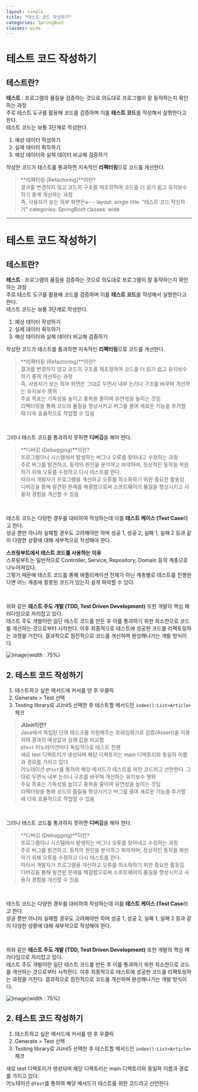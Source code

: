 ```yaml
---
layout: single
title: "테스트 코드 작성하기"
categories: SpringBoot
classes: wide
---
```


# 테스트 코드 작성하기

## 테스트란?

**테스트** : 프로그램의 품질을 검증하는 것으로 의도대로 프로그램이 잘 동작하는지 확인하는 과정 <br> 
주로 테스트 도구를 활용해 코드를 검증하며 이를 **테스트 코드**를 작성해서 실행한다고 한다. <br>
테스트 코드는 보통 3단계로 작성한다. <br>

1. 예상 데이터 작성하기
2. 실제 데이터 획득하기
3. 예상 데이터와 실제 데이터 비교해 검증하기

작성한 코드가 테스트를 통과하면 지속적인 **리팩터링**으로 코드를 개선한다. <br>
> **리팩터링 (Refactoring)**이란? <br>
> 결과를 변경하지 않고 코드의 구조를 재조정하여 코드를 더 읽기 쉽고 유지보수하기 좋게 개선하는 과정 <br>
> 즉, 사용자가 보는 외부 화면은a---
layout: single
title: "테스트 코드 작성하기"
categories: SpringBoot
classes: wide
---

# 테스트 코드 작성하기

## 테스트란?

**테스트** : 프로그램의 품질을 검증하는 것으로 의도대로 프로그램이 잘 동작하는지 확인하는 과정 <br> 
주로 테스트 도구를 활용해 코드를 검증하며 이를 **테스트 코드**를 작성해서 실행한다고 한다. <br>
테스트 코드는 보통 3단계로 작성한다. <br>

1. 예상 데이터 작성하기
2. 실제 데이터 획득하기
3. 예상 데이터와 실제 데이터 비교해 검증하기

작성한 코드가 테스트를 통과하면 지속적인 **리팩터링**으로 코드를 개선한다. <br>
> **리팩터링 (Refactoring)**이란? <br>
> 결과를 변경하지 않고 코드의 구조를 재조정하여 코드를 더 읽기 쉽고 유지보수하기 좋게 개선하는 과정 <br>
> 즉, 사용자가 보는 외부 화면은 그대로 두면서 내부 논리나 구조를 바꾸며 개선하는 유지보수 행위 <br>
> 주요 목표는 가독성을 높이고 중복을 줄이며 유연성을 높이는 것임 <br>
> 리팩터링을 통해 코드의 품질을 향상시키고 버그를 줄여 새로운 기능을 추가할 때 더욱 효율적으로 작업할 수 있음

<br>

그러나 테스트 코드를 통과하지 못하면 **디버깅**을 해야 한다.
> **디버깅 (Debugging)**이란? <br>
> 프로그램이나 시스템에서 발생하는 버그나 오류를 찾아내고 수정하는 과정 <br>
> 주로 버그를 발견하고, 동작의 원인을 분석하고 파악하며, 정상적인 동작을 복원하기 위해 오류를 수정하고 다시 테스트를 한다.  <br>
> 따라서 개발자가 프로그램을 개선하고 오류를 최소화하기 위한 중요한 활동임 <br>
> 디버깅을 통해 발견된 문제를 해결함으로써 소프트웨어의 품질을 향상시키고 사용자 경험을 개선할 수 있음

<br>

테스트 코드는 다양한 경우를 대비하여 작성하는데 이를 **테스트 케이스 (Test Case**라고 한다. <br>
성공 뿐만 아니라 실패할 경우도 고려해야만 하며 성공 1, 성공 2, 실패 1, 실패 2 등과 같이 다양한 상황에 대해 세부적으로 작성해야 한다. <br>

**스프링부트에서 테스트 코드를 사용하는 이유** <br>
스프링부트는 일반적으로 Controller, Service, Repository, Domain 등의 계층으로 나누어져있다. <br>
그렇기 때문에 테스트 코드를 통해 애플리케이션 전체가 아닌 계층별로 테스트를 진행한다면 어느 계층에 잘못된 코드가 있는지 쉽게 파악할 수 있다. <br>

<br>

위와 같은 **테스트 주도 개발 (TDD, Test Driven Development)** 또한 개발의 핵심 패러다임으로 자리잡고 있다. <br>
테스트 주도 개발이란 일단 테스트 코드를 만든 후 이를 통과하기 위한 최소한으로 코드를 개선하는 것으로부터 시작한다. 이후 최종적으로 테스트에 성공한 코드를 리팩토링하는 과정을 거친다. 결과적으로 점진적으로 코드를 개선하며 완성해나가는 개발 방식이다.

![image](https://github.com/user-attachments/assets/23094ffc-d589-4b04-8afa-36d33ea4a466){width : 75%}

## 2. 테스트 코드 작성하기

1. 테스트하고 싶은 메서드에 커서를 댄 후 우클릭
2. Generate > Test 선택
3. Testing library로 JUnit5 선택한 후 테스트할 메서드인 `index():List<Article>` 체크

>**JUnit이란?** <br>
>Java에서 독립된 단위 테스크를 지원해주는 프레임워크로 검증(Assert)을 이용하여 결과의 예상값과 실제 값을 비교함 <br>
>`@Test` 어노테이션마다 독립적으로 테스트 진행 <br>
새로 test 디렉토리가 생성되며 해당 디렉토리는 main 디렉토리와 동일하 이름과 경로를 가지고 있다. <br>
어노테이션 `@Test`를 통하여 해당 메서드가 테스트를 위한 코드라고 선언한다. 그대로 두면서 내부 논리나 구조를 바꾸며 개선하는 유지보수 행위 <br>
> 주요 목표는 가독성을 높이고 중복을 줄이며 유연성을 높이는 것임 <br>
> 리팩터링을 통해 코드의 품질을 향상시키고 버그를 줄여 새로운 기능을 추가할 때 더욱 효율적으로 작업할 수 있음

<br>

그러나 테스트 코드를 통과하지 못하면 **디버깅**을 해야 한다.
> **디버깅 (Debugging)**이란? <br>
> 프로그램이나 시스템에서 발생하는 버그나 오류를 찾아내고 수정하는 과정 <br>
> 주로 버그를 발견하고, 동작의 원인을 분석하고 파악하며, 정상적인 동작을 복원하기 위해 오류를 수정하고 다시 테스트를 한다.  <br>
> 따라서 개발자가 프로그램을 개선하고 오류를 최소화하기 위한 중요한 활동임 <br>
> 디버깅을 통해 발견된 문제를 해결함으로써 소프트웨어의 품질을 향상시키고 사용자 경험을 개선할 수 있음

<br>

테스트 코드는 다양한 경우를 대비하여 작성하는데 이를 **테스트 케이스 (Test Case**라고 한다. <br>
성공 뿐만 아니라 실패할 경우도 고려해야만 하며 성공 1, 성공 2, 실패 1, 실패 2 등과 같이 다양한 상황에 대해 세부적으로 작성해야 한다. <br>

<br>

위와 같은 **테스트 주도 개발 (TDD, Test Driven Development)** 또한 개발의 핵심 패러다임으로 자리잡고 있다. <br>
테스트 주도 개발이란 일단 테스트 코드를 만든 후 이를 통과하기 위한 최소한으로 코드를 개선하는 것으로부터 시작한다. 이후 최종적으로 테스트에 성공한 코드를 리팩토링하는 과정을 거친다. 결과적으로 점진적으로 코드를 개선하며 완성해나가는 개발 방식이다.

![image](https://github.com/user-attachments/assets/23094ffc-d589-4b04-8afa-36d33ea4a466){width : 75%}

## 2. 테스트 코드 작성하기

1. 테스트하고 싶은 메서드에 커서를 댄 후 우클릭
2. Generate > Test 선택
3. Testing library로 JUnit5 선택한 후 테스트할 메서드인 `index():List<Article>` 체크

새로 test 디렉토리가 생성되며 해당 디렉토리는 main 디렉토리와 동일하 이름과 경로를 가지고 있다. <br>
어노테이션 `@Test`를 통하여 해당 메서드가 테스트를 위한 코드라고 선언한다.

